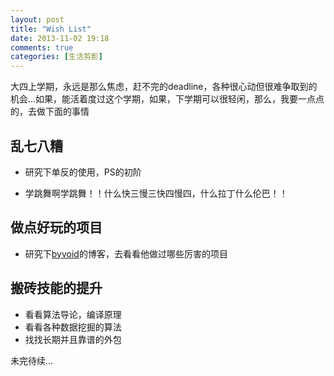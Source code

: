 ```yaml
---
layout: post
title: "Wish List"
date: 2013-11-02 19:18
comments: true
categories: [生活剪影]
---
```


大四上学期，永远是那么焦虑，赶不完的deadline，各种很心动但很难争取到的机会...如果，能活着度过这个学期，如果，下学期可以很轻闲，那么，我要一点点的，去做下面的事情

<!--more-->

## 乱七八糟
* 研究下单反的使用，PS的初阶

* 学跳舞啊学跳舞！！什么快三慢三快四慢四，什么拉丁什么伦巴！！

## 做点好玩的项目

* 研究下[byvoid](http://www.byvoid.com)的博客，去看看他做过哪些厉害的项目

## 搬砖技能的提升

* 看看算法导论，编译原理
* 看看各种数据挖掘的算法
* 找找长期并且靠谱的外包

未完待续...
